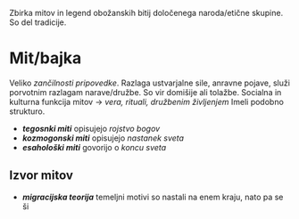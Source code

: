 Zbirka mitov in legend obožanskih bitij določenega naroda/etične skupine. So del tradicije.
# Mit/bajka
Veliko *zančilnosti pripovedke*. 
Razlaga ustvarjalne sile, anravne pojave, služi porvotnim razlagam narave/družbe. So vir domišije ali tolažbe. 
Socialna in kulturna funkcija mitov → *vera, rituali, družbenim življenjem*
Imeli podobno strukturo.
- ***tegosnki miti*** opisujejo *rojstvo bogov*
- ***kozmogonski miti*** opisujejo *nastanek sveta*
- ***esahološki miti*** govorijo o *koncu sveta*
## Izvor mitov
- ***migracijska teorija*** temeljni motivi so nastali na enem kraju, nato pa se ši